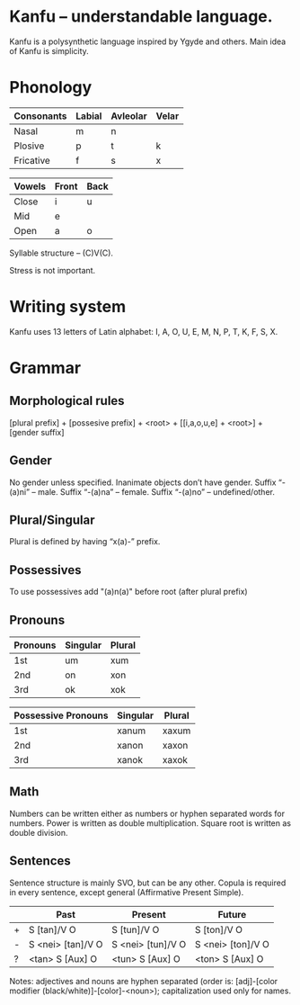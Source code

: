# Kanfu – understandable language.

Kanfu is a polysynthetic language inspired by Ygyde and others. Main idea of Kanfu is simplicity.

# Phonology
| Consonants | Labial | Avleolar | Velar |
|------------|--------|----------|-------|
| Nasal      | m      | n        |       |
| Plosive    | p      | t        | k     |
| Fricative  | f      | s        | x     |

| Vowels | Front | Back |
|--------|-------|------|
| Close  | i     | u    |
| Mid    | e     |      |
| Open   | a     | o    |

Syllable structure – (C)V(C).

Stress is not important.
# Writing system
Kanfu uses 13 letters of Latin alphabet:
I, A, O, U, E, M, N, P, T, K, F, S, X.
# Grammar
## Morphological rules
[plural prefix] + [possesive prefix] + \<root\> + [[i,a,o,u,e] + \<root\>] + [gender suffix]

## Gender
No gender unless specified. Inanimate objects don’t have gender.
Suffix “-(a)ni” – male.
Suffix “-(a)na” – female.
Suffix “-(a)no” – undefined/other.

## Plural/Singular
Plural is defined by having “x(a)-” prefix.

## Possessives
To use possessives add "(a)n(a)" before root (after plural prefix)

## Pronouns
| Pronouns | Singular | Plural |
|----------|----------|--------|
| 1st      | um       | xum    |
| 2nd      | on       | xon    |
| 3rd      | ok       | xok    |

| Possessive Pronouns | Singular | Plural |
|---------------------|----------|--------|
| 1st                 | xanum    | xaxum  |
| 2nd                 | xanon    | xaxon  |
| 3rd                 | xanok    | xaxok  |

## Math
Numbers can be written either as numbers or hyphen separated words for numbers.
Power is written as double multiplication.
Square root is written as double division.

## Sentences
Sentence structure is mainly SVO, but can be any other.
Copula is required in every sentence, except general (Affirmative Present Simple).

|   | Past                | Present             | Future              |
|---|---------------------|---------------------|---------------------|
| + | S [tan]/V O         | S [tun]/V O         | S [ton]/V O         |
| - | S \<nei\> [tan]/V O | S \<nei\> [tun]/V O | S \<nei\> [ton]/V O |
| ? | \<tan\> S [Aux] O   | \<tun\> S [Aux] O   | \<ton\> S [Aux] O   |

Notes: adjectives and nouns are hyphen separated (order is: [adj]-[color modifier (black/white)]-[color]-\<noun\>); capitalization used only for names.
